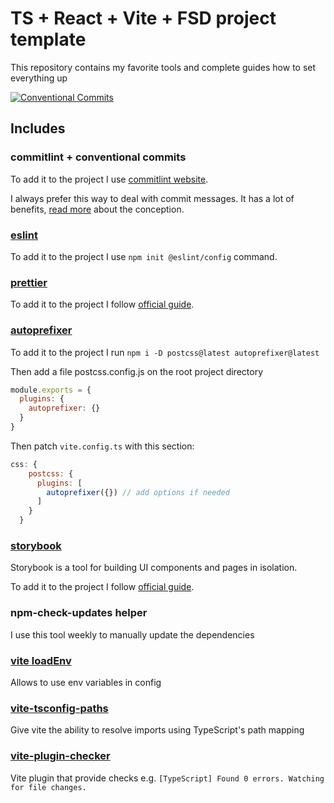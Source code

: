 # TS + React + Vite + FSD project template

This repository contains my favorite tools and complete guides how to set everything up

[![Conventional Commits][shields-conventional-commits-image]](https://conventionalcommits.org)

## Includes

### commitlint + conventional commits

To add it to the project I use [commitlint website](https://commitlint.js.org/#/guides-local-setup).

I always prefer this way to deal with commit messages. It has a lot of benefits,
[read more](https://www.conventionalcommits.org/en/v1.0.0/) about the conception.

### [eslint](https://eslint.org/)

To add it to the project I use `npm init @eslint/config` command.

### [prettier](https://prettier.io/)

To add it to the project I follow [official guide](https://prettier.io/docs/en/install.html).

### [autoprefixer](https://autoprefixer.github.io/)
To add it to the project I run `npm i -D postcss@latest autoprefixer@latest`

Then add a file postcss.config.js on the root project directory
```js
module.exports = {
  plugins: {
    autoprefixer: {}
  }
}
```

Then patch `vite.config.ts` with this section:
```js
css: {
    postcss: {
      plugins: [
        autoprefixer({}) // add options if needed
      ]
    }
  }
```

### [storybook](https://storybook.js.org/)

Storybook is a tool for building UI components and pages in isolation.

To add it to the project I follow [official guide](https://storybook.js.org/docs/react/get-started/install/).

### npm-check-updates helper

I use this tool weekly to manually update the dependencies

### [vite loadEnv](https://vitejs.dev/config/#using-environment-variables-in-config)
Allows to use env variables in config

### [vite-tsconfig-paths](https://github.com/aleclarson/vite-tsconfig-paths)

Give vite the ability to resolve imports using TypeScript's path mapping

### [vite-plugin-checker](https://vite-plugin-checker.netlify.app/)

Vite plugin that provide checks e.g. `[TypeScript] Found 0 errors. Watching for file changes.`

[shields-conventional-commits-image]: https://img.shields.io/badge/Conventional%20Commits-1.0.0-yellow.svg
